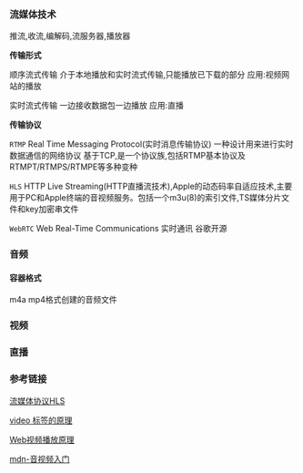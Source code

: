 ### 流媒体技术

推流,收流,编解码,流服务器,播放器



**传输形式**



顺序流式传输   介于本地播放和实时流式传输,只能播放已下载的部分   应用:视频网站的播放

实时流式传输   一边接收数据包一边播放  应用:直播



**传输协议**

`RTMP`    Real Time Messaging Protocol(实时消息传输协议) 一种设计用来进行实时数据通信的网络协议  基于TCP,是一个协议族,包括RTMP基本协议及RTMPT/RTMPS/RTMPE等多种变种



`HLS`  HTTP Live Streaming(HTTP直播流技术),Apple的动态码率自适应技术,主要用于PC和Apple终端的音视频服务。包括一个m3u(8)的索引文件,TS媒体分片文件和key加密串文件



`WebRTC`   Web Real-Time Communications  实时通讯  谷歌开源





### 音频

#### 容器格式

m4a  mp4格式创建的音频文件





### 视频





### 直播













### 参考链接

[流媒体协议HLS](https://zhuanlan.zhihu.com/p/355136397)

[video 标签的原理](https://zhuanlan.zhihu.com/p/356174664)

[Web视频播放原理](https://www.dazhuanlan.com/tichuan/topics/957744)

[mdn-音视频入门](https://developer.mozilla.org/zh-CN/docs/Learn/HTML/Multimedia_and_embedding/Video_and_audio_content)